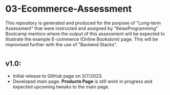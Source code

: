 # 03-Ecommerce-Assessment
This repository is generated and produced for the purpose of "Long-term Assessment" that were instructed and assigned by "KelasProgramming" Bootcamp mentors where the output of this assessment will be expected to illustrate the example E-commerce (Online Bookstore) page. This will be improvised further with the use of "Backend Stacks". 

#
## v1.0:
- Initial release to GitHub page on 3/7/2023.
- Developed main page. **Products Page** is still work in progress and expected upcoming tweaks to the main page.
